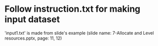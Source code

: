 # Follow instruction.txt for making input dataset

'input1.txt' is made from slide's example (slide name: 7-Allocate and Level resources.pptx, page: 11, 12)